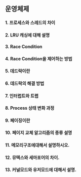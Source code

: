 ## 운영체제

#### 1. 프로세스와 스레드의 차이
#### 2. LRU 캐싱에 대해 설명
#### 3. Race Condition
#### 4. Race Condition을 제어하는 방법
#### 5. 데드락이란
#### 6. 데드락의 해결 방법
#### 7. 인터럽트와 트랩
#### 8. Process 상태 변화 과정
#### 9. 페이징이란
#### 10. 페이지 교체 알고리즘의 종류 설명
#### 11. 메모리구조에대해서 설명하시오.
#### 12. 뮤텍스와 세마포어의 차이.
#### 13. 커널모드와 유저모드에 대해서 설명.
